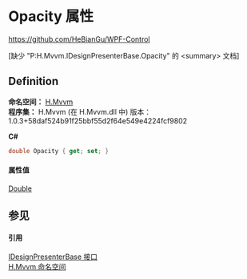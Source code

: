 # Opacity 属性
https://github.com/HeBianGu/WPF-Control

\[缺少 "P:H.Mvvm.IDesignPresenterBase.Opacity" 的 &lt;summary&gt; 文档\]



## Definition
**命名空间：** <a href="2171cdff-f9c4-6682-6b3e-a29f9cee4c25">H.Mvvm</a>  
**程序集：** H.Mvvm (在 H.Mvvm.dll 中) 版本：1.0.3+58daf524b91f25bbf55d2f64e549e4224fcf9802

**C#**
``` C#
double Opacity { get; set; }
```



#### 属性值
<a href="https://learn.microsoft.com/dotnet/api/system.double" target="_blank" rel="noopener noreferrer">Double</a>

## 参见


#### 引用
<a href="b0dc1be4-3436-e548-db09-eca1e67fd063">IDesignPresenterBase 接口</a>  
<a href="2171cdff-f9c4-6682-6b3e-a29f9cee4c25">H.Mvvm 命名空间</a>  
